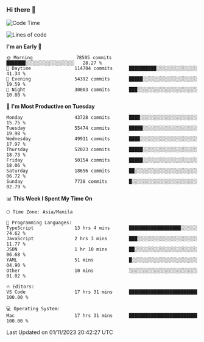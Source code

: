 ### Hi there 👋

<!--START_SECTION:waka-->
![Code Time](http://img.shields.io/badge/Code%20Time-4%2C481%20hrs%2034%20mins-blue)

![Lines of code](https://img.shields.io/badge/From%20Hello%20World%20I%27ve%20Written-108.7%20million%20lines%20of%20code-blue)

**I'm an Early 🐤** 

```text
🌞 Morning                78505 commits       ███████░░░░░░░░░░░░░░░░░░   28.27 % 
🌆 Daytime                114784 commits      ██████████░░░░░░░░░░░░░░░   41.34 % 
🌃 Evening                54392 commits       █████░░░░░░░░░░░░░░░░░░░░   19.59 % 
🌙 Night                  30003 commits       ███░░░░░░░░░░░░░░░░░░░░░░   10.80 % 
```
📅 **I'm Most Productive on Tuesday** 

```text
Monday                   43728 commits       ████░░░░░░░░░░░░░░░░░░░░░   15.75 % 
Tuesday                  55474 commits       █████░░░░░░░░░░░░░░░░░░░░   19.98 % 
Wednesday                49911 commits       ████░░░░░░░░░░░░░░░░░░░░░   17.97 % 
Thursday                 52023 commits       █████░░░░░░░░░░░░░░░░░░░░   18.73 % 
Friday                   50154 commits       █████░░░░░░░░░░░░░░░░░░░░   18.06 % 
Saturday                 18656 commits       ██░░░░░░░░░░░░░░░░░░░░░░░   06.72 % 
Sunday                   7738 commits        █░░░░░░░░░░░░░░░░░░░░░░░░   02.79 % 
```


📊 **This Week I Spent My Time On** 

```text
🕑︎ Time Zone: Asia/Manila

💬 Programming Languages: 
TypeScript               13 hrs 4 mins       ███████████████████░░░░░░   74.62 % 
JavaScript               2 hrs 3 mins        ███░░░░░░░░░░░░░░░░░░░░░░   11.77 % 
JSON                     1 hr 10 mins        ██░░░░░░░░░░░░░░░░░░░░░░░   06.68 % 
YAML                     51 mins             █░░░░░░░░░░░░░░░░░░░░░░░░   04.90 % 
Other                    10 mins             ░░░░░░░░░░░░░░░░░░░░░░░░░   01.02 % 

🔥 Editors: 
VS Code                  17 hrs 31 mins      █████████████████████████   100.00 % 

💻 Operating System: 
Mac                      17 hrs 31 mins      █████████████████████████   100.00 % 
```


 Last Updated on 01/11/2023 20:42:27 UTC
<!--END_SECTION:waka-->


<!--
**rad182/rad182** is a ✨ _special_ ✨ repository because its `README.md` (this file) appears on your GitHub profile.

Here are some ideas to get you started:

- 🔭 I’m currently working on ...
- 🌱 I’m currently learning ...
- 👯 I’m looking to collaborate on ...
- 🤔 I’m looking for help with ...
- 💬 Ask me about ...
- 📫 How to reach me: ...
- 😄 Pronouns: ...
- ⚡ Fun fact: ...
-->
